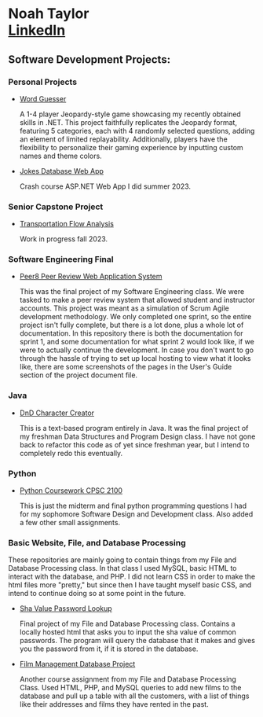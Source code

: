 <h1>Noah Taylor</br><a href= "https://www.linkedin.com/in/noah-taylor-58b50020b/">LinkedIn</a></h1>

<h2>Software Development Projects:</h2>

   <h3>Personal Projects</h3>
    <ul>
      <li>
        <a href = "https://github.com/noahtay15/Word-Guesser">Word Guesser</a>
        <p>A 1-4 player Jeopardy-style game showcasing my recently obtained skills in .NET. This project faithfully replicates the Jeopardy format, featuring 5 categories, each with 4 randomly selected questions, adding an element of limited replayability. Additionally, players have the flexibility to personalize their gaming experience by inputting custom names and theme colors.</p>
      </li>
       <li>
          <a href = "https://github.com/noahtay15/Jokes-Database">Jokes Database Web App</a>
          <p>Crash course ASP.NET Web App I did summer 2023.</p>
       </li>
    </ul>

   <h3>Senior Capstone Project</h3>
   <ul>
      <li>
         <a href="https://github.com/noahtay15/Transportation-Flow-Analysis">Transportation Flow Analysis</a>
         <p>Work in progress fall 2023.</p>
      </li>
   </ul>
  <h3>Software Engineering Final</h3>
  <ul>
    <li>
      <a href = "https://github.com/noahtay15/peer8-Peer_Review_Web_Application">Peer8 Peer Review Web Application System</a>
      <p>This was the final project of my Software Engineering class. We were tasked to make a peer review system that allowed student and instructor accounts. This project was meant as a simulation of Scrum Agile development methodology. We only completed one sprint, so the entire project isn't fully complete, but there is a lot done, plus a whole lot of documentation. In this repository there is both the documentation for sprint 1, and some documentation for what sprint 2 would look like, if we were to actually continue the development. In case you don't want to go through the hassle of trying to set up local hosting to view what it looks like, there are some screenshots of the pages in the User's Guide section of the project document file.</p>
    </li>
  </ul>
  
  <h3>Java</h3>
    <ul>
      <li>
        <a href = "https://github.com/noahtay15/DnDCharacterCreator">DnD Character Creator</a>
        <p> This is a text-based program entirely in Java. It was the final project of my freshman Data Structures and Program Design class. I have not gone back to refactor this code as of yet since freshman year, but I intend to completely redo this eventually.</p>
      </li>
    </ul>
    
  <h3>Python</h3>
    <ul>
      <li>
        <a href = "https://github.com/noahtay15/Python-Coursework-CPSC2100">Python Coursework CPSC 2100</a>
        <p>This is just the midterm and final python programming questions I had for my sophomore Software Design and Development class. Also added a few other small assignments.</p>
      </li>
    </ul>
    
  <h3>Basic Website, File, and Database Processing</h3>
  <p>These repositories are mainly going to contain things from my File and Database Processing class. In that class I used MySQL, basic HTML to interact with the database, and PHP. I did not learn CSS in order to make the html files more "pretty," but since then I have taught myself basic CSS, and intend to continue doing so at some point in the future.</p>
    <ul>
      <li>
        <a href = "https://github.com/noahtay15/sha_lookupDB">Sha Value Password Lookup</a>
        <p>Final project of my File and Database Processing class. Contains a locally hosted html that asks you to input the sha value of common passwords. The program will query the database that it makes and gives you the password from it, if it is stored in the database.</p>
      </li>
      <li>
        <a href = "https://github.com/noahtay15/Film_Management_Database">Film Management Database Project</a>
        <p>Another course assignment from my File and Database Processing Class. Used HTML, PHP, and MySQL queries to add new films to the database and pull up a table with all the customers, with a list of things like their addresses and films they have rented in the past.</p>
    </ul>
